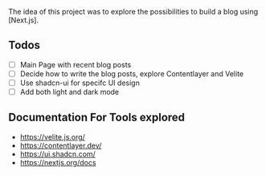 The idea of this project was to explore the possibilities to build a blog using [Next.js].

## Todos

- [ ] Main Page with recent blog posts
- [ ] Decide how to write the blog posts, explore Contentlayer and Velite
- [ ] Use shadcn-ui for specifc UI design
- [ ] Add both light and dark mode

## Documentation For Tools explored

- https://velite.js.org/
- https://contentlayer.dev/
- https://ui.shadcn.com/
- https://nextjs.org/docs
